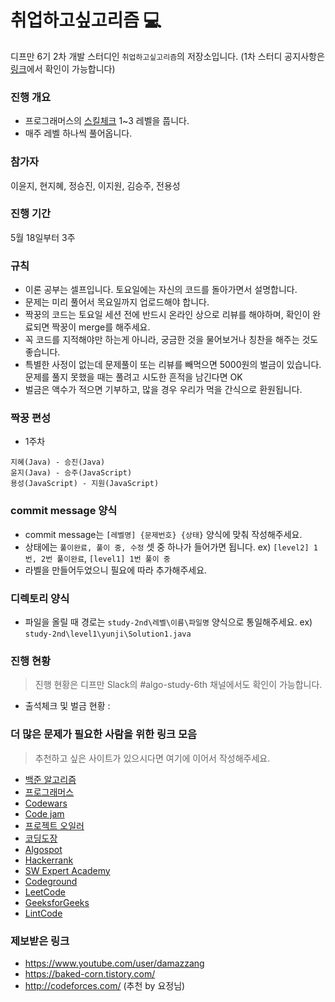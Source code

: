 취업하고싶고리즘 :computer:
===========================

디프만 6기 2차 개발 스터디인 `취업하고싶고리즘`의 저장소입니다. (1차 스터디 공지사항은 [링크](https://github.com/depromeet/algorithm-6th/blob/master/README-1st.md)에서 확인이 가능합니다)

### 진행 개요

-	프로그래머스의 [스킬체크](https://programmers.co.kr/skill_checks) 1~3 레벨을 풉니다.
-	매주 레벨 하나씩 풀어옵니다.

### 참가자

이윤지, 현지혜, 정승진, 이지원, 김승주, 전용성

### 진행 기간

5월 18일부터 3주

### 규칙

-	이론 공부는 셀프입니다. 토요일에는 자신의 코드를 돌아가면서 설명합니다.
-	문제는 미리 풀어서 목요일까지 업로드해야 합니다.
-	짝꿍의 코드는 토요일 세션 전에 반드시 온라인 상으로 리뷰를 해야하며, 확인이 완료되면 짝꿍이 merge를 해주세요.
- 꼭 코드를 지적해야만 하는게 아니라, 궁금한 것을 물어보거나 칭찬을 해주는 것도 좋습니다.
-	특별한 사정이 없는데 문제풀이 또는 리뷰를 빼먹으면 5000원의 벌금이 있습니다. 문제를 풀지 못했을 때는 풀려고 시도한 흔적을 남긴다면 OK
-	벌금은 액수가 적으면 기부하고, 많을 경우 우리가 먹을 간식으로 환원됩니다.

### 짝꿍 편성
* 1주차

```
지혜(Java) - 승진(Java)
윤지(Java) - 승주(JavaScript)
용성(JavaScript) - 지원(JavaScript)
```


### commit message 양식

-	commit message는 `[레벨명] {문제번호} {상태}` 양식에 맞춰 작성해주세요.
-	상태에는 `풀이완료, 풀이 중, 수정` 셋 중 하나가 들어가면 됩니다. ex) `[level2] 1번, 2번 풀이완료`, `[level1] 1번 풀이 중` 
-   라벨을 만들어두었으니 필요에 따라 추가해주세요.

### 디렉토리 양식
- 파일을 올릴 때 경로는 `study-2nd\레벨\이름\파일명` 양식으로 통일해주세요. ex) `study-2nd\level1\yunji\Solution1.java`

### 진행 현황

> 진행 현황은 디프만 Slack의 #algo-study-6th 채널에서도 확인이 가능합니다.


- 출석체크 및 벌금 현황 : 

### 더 많은 문제가 필요한 사람을 위한 링크 모음

> 추천하고 싶은 사이트가 있으시다면 여기에 이어서 작성해주세요.

-	[백준 알고리즘](https://www.acmicpc.net/)
-	[프로그래머스](https://programmers.co.kr/)
-	[Codewars](https://www.codewars.com/)
-	[Code jam](https://code.google.com/codejam/)
-	[프로젝트 오일러](http://euler.synap.co.kr/prob_list.php)
-	[코딩도장](http://codingdojang.com/)
-	[Algospot](https://algospot.com/judge/problem/list/)
-	[Hackerrank](https://www.hackerrank.com/)
-	[SW Expert Academy](https://swexpertacademy.com/main/main.do)
-	[Codeground](https://www.codeground.org/)
-	[LeetCode](https://leetcode.com/)
-	[GeeksforGeeks](https://www.geeksforgeeks.org/)
-	[LintCode](https://www.lintcode.com/)

### 제보받은 링크
- https://www.youtube.com/user/damazzang
- https://baked-corn.tistory.com/
- http://codeforces.com/ (추천 by 요정님)
